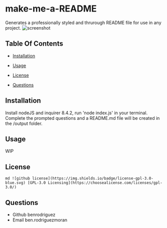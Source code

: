 
# make-me-a-README
Generates a professionally styled and thrurough README file for use in any project.
![screenshot](assets/images/screenshot.png)
## Table Of Contents
- [Installation](#installation)
- [Usage](#usage)

- [License](#license)
- [Questions](#questions)




## Installation 
Install nodeJS and inquirer 8.4.2, run 'node index.js' in your terminal. Complete the prompted questions and a README.md file will be created in the /output folder.
## Usage 
WIP

## License 
``md
    ![github license](https://img.shields.io/badge/license-gpl-3.0-blue.svg) [GPL-3.0 Licensing](https://choosealicense.com/licenses/gpl-3.0/)
``
## Questions
- Github benrodriguez 
- Email ben.rodriguezmoran



